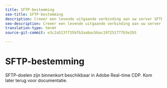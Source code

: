```yaml
---
title: SFTP-bestemming
seo-title: SFTP-bestemming
description: Creeer een levende uitgaande verbinding aan uw server SFTP om afgebakende gegevensdossiers van het Platform van de Ervaring periodiek uit te voeren.
seo-description: Creeer een levende uitgaande verbinding aan uw server SFTP om afgebakende gegevensdossiers van het Platform van de Ervaring periodiek uit te voeren.
translation-type: tm+mt
source-git-commit: e3c2a523ff35bfb2aabacbbac197251777b3e2b5

---
```



# SFTP-bestemming

SFTP-doelen zijn binnenkort beschikbaar in Adobe Real-time CDP. Kom later terug voor documentatie.